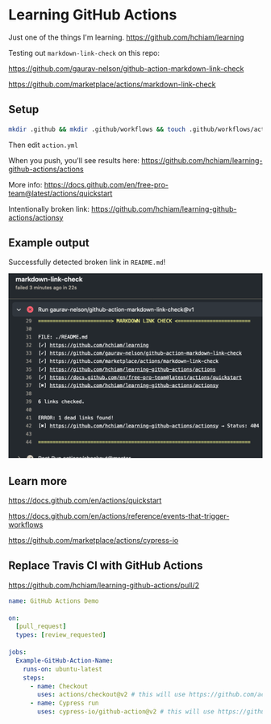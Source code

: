 # Learning GitHub Actions

Just one of the things I'm learning. <https://github.com/hchiam/learning>

Testing out `markdown-link-check` on this repo:

<https://github.com/gaurav-nelson/github-action-markdown-link-check>

<https://github.com/marketplace/actions/markdown-link-check>

## Setup

```bash
mkdir .github && mkdir .github/workflows && touch .github/workflows/action.yml
```

Then edit `action.yml`

When you push, you'll see results here: <https://github.com/hchiam/learning-github-actions/actions>

More info: <https://docs.github.com/en/free-pro-team@latest/actions/quickstart>

Intentionally broken link: <https://github.com/hchiam/learning-github-actions/actionsy>

## Example output

Successfully detected broken link in `README.md`!

<img src="results-example.png">

## Learn more

<https://docs.github.com/en/actions/quickstart>

<https://docs.github.com/en/actions/reference/events-that-trigger-workflows>

<https://github.com/marketplace/actions/cypress-io>

## Replace Travis CI with GitHub Actions

<https://github.com/hchiam/learning-github-actions/pull/2>

```yml
name: GitHub Actions Demo

on:
  [pull_request]
  types: [review_requested]

jobs:
  Example-GitHub-Action-Name:
    runs-on: ubuntu-latest
    steps:
      - name: Checkout
        uses: actions/checkout@v2 # this will use https://github.com/actions/checkout
      - name: Cypress run
        uses: cypress-io/github-action@v2 # this will use https://github.com/cypress-io/github-action
```
